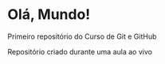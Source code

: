 # Olá, Mundo!
 Primeiro repositório do Curso de Git e GitHub

 Repositório criado durante uma aula ao vivo
